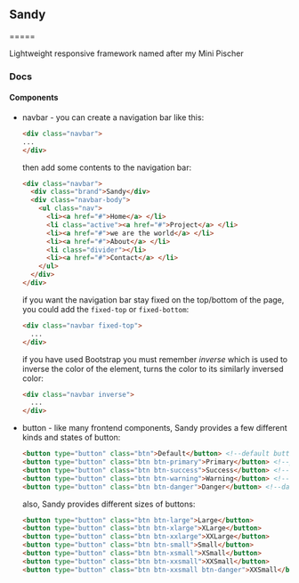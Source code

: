 ## Sandy ##
=====

Lightweight responsive framework named after my Mini Pischer

### Docs ###
#### Components ####

* navbar - you can create a navigation bar like this:
  
  ```html
  <div class="navbar">
  ...
  </div>
  ```
  then add some contents to the navigation bar:
  
  ```html
  <div class="navbar">
    <div class="brand">Sandy</div>
    <div class="navbar-body">
      <ul class="nav">
        <li><a href="#">Home</a> </li>
        <li class="active"><a href="#">Project</a> </li>
        <li><a href="#">we are the world</a> </li>
        <li><a href="#">About</a> </li>
        <li class="divider"></li>
        <li><a href="#">Contact</a> </li>
      </ul>
    </div>
  </div>
  ```
  if you want the navigation bar stay fixed on the top/bottom of the page, you could add the `fixed-top` or `fixed-bottom`:
  
  ```html
  <div class="navbar fixed-top">
    ...
  </div>
  ```
  if you have used Bootstrap you must remember *inverse* which is used to inverse the color of the element, turns the color to its similarly inversed color:
  
  ```html
  <div class="navbar inverse">
    ...
  </div>
  ```
* button - like many frontend components, Sandy provides a few different kinds and states of button:
  
  ```html
  <button type="button" class="btn">Default</button> <!--default button-->
  <button type="button" class="btn btn-primary">Primary</button> <!--primary blue button-->
  <button type="button" class="btn btn-success">Success</button> <!--success green button-->
  <button type="button" class="btn btn-warning">Warning</button> <!--warning orange button-->
  <button type="button" class="btn btn-danger">Danger</button> <!--danger red button-->
  ```
  also, Sandy provides different sizes of buttons:
  
  ```html
  <button type="button" class="btn btn-large">Large</button>
  <button type="button" class="btn btn-xlarge">XLarge</button>
  <button type="button" class="btn btn-xxlarge">XXLarge</button>
  <button type="button" class="btn btn-small">Small</button>
  <button type="button" class="btn btn-xsmall">XSmall</button>
  <button type="button" class="btn btn-xxsmall">XXSmall</button>
  <button type="button" class="btn btn-xxsmall btn-danger">XXSmall</button>
  ```
